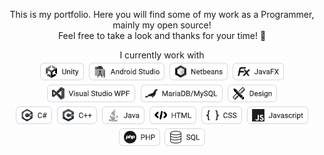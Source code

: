 <p align="center">
  This is my portfolio. Here you will find some of my work as a Programmer, mainly my open source!
  <br>
  Feel free to take a look and thanks for your time! 🙂
</p>

<p align="center">
  I currently work with
  <br>
  <img src="images/unity.png" />
  <img src="images/android-studio.png" />
  <img src="images/apache-netbeans.png" />
  <img src="images/javafx.png" />
  <img src="images/vs-wpf.png" />
  <img src="images/mariadb-mysql.png" />
  <img src="images/design.png" />
  <br>
  <img src="images/c-sharp.png" />
  <img src="images/cpp.png" />
  <img src="images/java.png" />
  <img src="images/html.png" />
  <img src="images/css.png" />
  <img src="images/javascript.png" />
  <img src="images/php.png" />
  <img src="images/sql.png" />
</p>